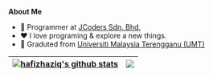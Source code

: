 

**About Me**
- 💼 Programmer at [JCoders Sdn. Bhd.](https://jcoders.com.my/)
- ❤️ I love programing & explore a new things.
- 🧠 Graduted from [Universiti Malaysia Terengganu (UMT)](https://www.umt.edu.my/) 

| <a href="https://github.com/hafizhaziq307/github-readme-stats"><img align="center" src="https://github-readme-stats.vercel.app/api?username=hafizhaziq307&count_private=true&show_icons=true&theme=midnight-purple&hide_border=true" alt="hafizhaziq's github stats" /></a> | <a href="https://github.com/hafizhaziq307/github-readme-stats"><img align="center" src="https://github-readme-stats.vercel.app/api/top-langs/?username=hafizhaziq307&layout=compact&theme=midnight-purple&hide_border=true" /></a> |
| ------------- | ------------- |

